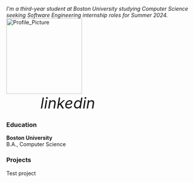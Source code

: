 <!DOCTYPE>
<html>

<head>
    <link rel=”stylesheet” href=”https://fonts.googleapis.com/icon?family=Material+Icons”>
</head>

<style> 
    h1 { 
        color: green; 
    } 
  
    .material-icons { 
        padding: 10px; 
        font-size: 40px; 
        width: 40px; 
        text-decoration: none; 
        margin: 5px 80px; 
    } 
  
    .linkedin { 
        background: #a4c639; 
        color: white; 
    } 
</style>

*I'm a third-year student at Boston University studying Computer Science seeking Software Engineering internship roles for Summer 2024.*
<img src="/assets/images/Profile_Picture.jpg" alt="Profile_Picture" width="200" length="200" />
<i class="material-icons">linkedin</i>

</html>

### Education
**Boston University**  
B.A., Computer Science

### Projects

Test project

